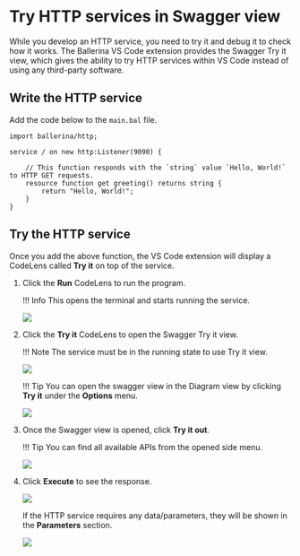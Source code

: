 # Try HTTP services in Swagger view

While you develop an HTTP service, you need to try it and debug it to check how it works. The Ballerina VS Code extension provides the Swagger Try it view, which gives the ability to try HTTP services within VS Code instead of using any third-party software.

## Write the HTTP service

Add the code below to the `main.bal` file.

```ballerina
import ballerina/http;

service / on new http:Listener(9090) {

    // This function responds with the `string` value `Hello, World!` to HTTP GET requests.
    resource function get greeting() returns string {
        return "Hello, World!";
    }
}    
```

## Try the HTTP service

Once you add the above function, the VS Code extension will display a CodeLens called **Try it** on top of the service.

1. Click the **Run** CodeLens to run the program. 
    
    !!! Info
        This opens the terminal and starts running the service.

    <img src="https://wso2.com/ballerina/vscode/docs/img/build-and-try/try-http-services/run-codelenses.png" class="cInlineImage-full"/>

2. Click the **Try it** CodeLens to open the Swagger Try it view.

    !!! Note
        The service must be in the running state to use Try it view.

    <img src="https://wso2.com/ballerina/vscode/docs/img/build-and-try/try-http-services/tryit-codelenses.png" class="cInlineImage-full"/>

    !!! Tip 
        You can open the swagger view in the Diagram view by clicking **Try it** under the **Options** menu.
    
    <img src="https://wso2.com/ballerina/vscode/docs/img/build-and-try/try-http-services/tryit-button.png" class="cInlineImage-full"/>

3. Once the Swagger view is opened, click **Try it out**.

    !!! Tip 
        You can find all available APIs from the opened side menu.

    <img src="https://wso2.com/ballerina/vscode/docs/img/build-and-try/try-http-services/swagger-view-tryit-btn.png" class="cInlineImage-full"/>

4. Click **Execute** to see the response.

    <img src="https://wso2.com/ballerina/vscode/docs/img/build-and-try/try-http-services/swagger-view-response.png" class="cInlineImage-half"/>

    If the HTTP service requires any data/parameters, they will be shown in the **Parameters** section.
    
    <img src="https://wso2.com/ballerina/vscode/docs/img/build-and-try/try-http-services/swagger-view-parameters.png" class="cInlineImage-full"/>

